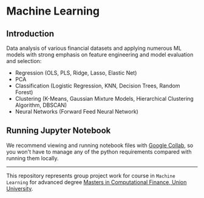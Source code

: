 # Machine Learning

## Introduction

Data analysis of various financial datasets and applying numerous ML models with strong emphasis on feature engineering and model evaluation and selection:
- Regression (OLS, PLS, Ridge, Lasso, Elastic Net)
- PCA
- Classification (Logistic Regression, KNN, Decision Trees, Random Forest)
- Clustering (K-Means, Gaussian Mixture Models, Hierarchical Clustering Algorithm, DBSCAN)
- Neural Networks (Forward Feed Neural Network)

## Running Jupyter Notebook
We recommend viewing and running notebook files with [Google Collab](https://colab.research.google.com/notebooks/intro.ipynb?utm_source=scs-index),
so you won't have to manage any of the python requirements compared with running them locally. 

<hr/>

This repository represents group project work for course in `Machine Learning` for advanced degree [Masters in Computational Finance, Union University](http://mcf.raf.edu.rs/).
